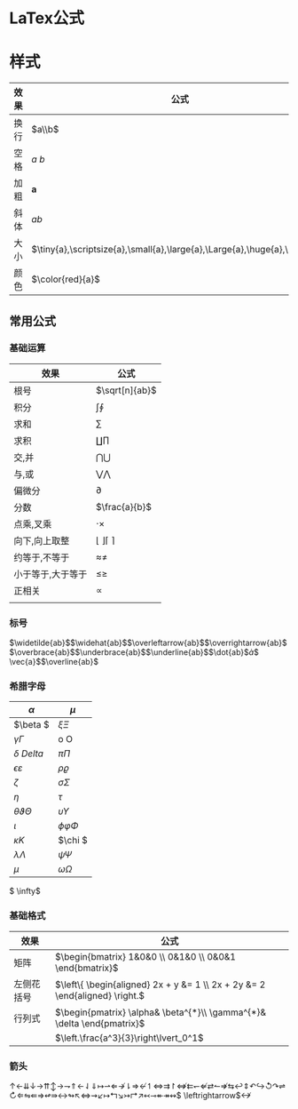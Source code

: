 # LaTex公式

# 样式

| 效果 | 公式                                                         |
| ---- | ------------------------------------------------------------ |
| 换行 | $a\\b$                                                       |
| 空格 | $a\:b$                                                       |
| 加粗 | $\mathbf{a}$                                                 |
| 斜体 | $\mathit{ab}$                                                |
| 大小 | $\tiny{a},\scriptsize{a},\small{a},\large{a},\Large{a},\huge{a},\Huge{a}$ |
| 颜色 | $\color{red}{a}$                                             |

## 常用公式

### 基础运算

| 效果              | 公式                               |
| ----------------- | ---------------------------------- |
| 根号              | $\sqrt[n]{ab}$                     |
| 积分              | $\int$$\oint$                      |
| 求和              | $\sum$                             |
| 求积              | $\coprod$$\prod$                   |
| 交,并             | $\bigcap$$\bigcup$                 |
| 与,或             | $\bigvee$$\bigwedge$               |
| 偏微分            | $\partial$                         |
| 分数              | $\frac{a}{b}$                      |
| 点乘,叉乘         | $\cdot$$\times$                    |
| 向下,向上取整     | $\lfloor\ \rfloor$$\lceil\:\rceil$ |
| 约等于,不等于     | $\approx$$\neq$                    |
| 小于等于,大于等于 | $\le$$\ge$                         |
| 正相关            | $\propto$                          |
|                   |                                    |

### 标号

$\widetilde{ab}$$\widehat{ab}$$\overleftarrow{ab}$$\overrightarrow{ab}$$\overbrace{ab}$$\underbrace{ab}$$\underline{ab}$$\dot{ab}$$\grave{a}$$ \vec{a}$$\overline{ab}$

### 希腊字母

| $\alpha$                  | $\mu$               |
| ------------------------- | ------------------- |
| $\beta $                  | $\xi \Xi$           |
| $\gamma \Gamma$           | o O                 |
| $\delta \ Delta$          | $\pi \Pi$           |
| $\epsilon \varepsilon$    | $\rho \varrho$      |
| $\zeta$                   | $\sigma \Sigma$     |
| $\eta$                    | $\tau$              |
| $\theta \vartheta \Theta$ | $\upsilon \Upsilon$ |
| $\iota$                   | $\phi \varphi \Phi$ |
| $\kappa K$                | $\chi $             |
| $\lambda \Lambda$         | $\psi \Psi$         |
| $\mu$                     | $\omega \Omega$     |

$ \infty$



### 基础格式

| 效果       | 公式                                                         |
| ---------- | ------------------------------------------------------------ |
| 矩阵       | $\begin{bmatrix} 1&0&0 \\ 0&1&0 \\ 0&0&1 \end{bmatrix}$      |
| 左侧花括号 | $\left\{ \begin{aligned}      2x + y  &= 1  \\     2x + 2y &= 2 \end{aligned} \right.$ |
| 行列式     | $\begin{pmatrix} \alpha& \beta^{*}\\ \gamma^{*}& \delta \end{pmatrix}$ |
|            | $\left.\frac{a^3}{3}\right\lvert_0^1$                        |

### 箭头

$\uparrow$$\longleftarrow$$\downdownarrows$$\downarrow$$\longrightarrow$$\upuparrows$$\updownarrow$$\rightarrow$$\rightharpoondown$$\Uparrow$$\leftarrow$$\downharpoonleft$$\Downarrow$$\mapsto$$\rightharpoonup$$\Leftarrow$$\nrightarrow$$\downharpoonright$$\Rightarrow$$\nleftarrow$$\upharpoonleft$$\Leftrightarrow$$\rightrightarrows$$\upharpoonright$$\nLeftrightarrow$$\leftleftarrows$$\leftharpoondown$$\nLeftarrow$$\rightleftarrows$$\leftharpoonup$$\nRightarrow$$\leftrightarrows$$\hookleftarrow$$\Updownarrow$$\curvearrowleft$$\hookrightarrow$$\circlearrowleft$$\curvearrowright$$\rightleftharpoons$$\circlearrowright$$\Longleftarrow$$\leftrightharpoons$$\Lleftarrow$$\Longrightarrow$$\looparrowleft$$\Rrightarrow$$\longleftrightarrow$$\looparrowright$$\nwarrow$$\Longleftrightarrow$$\rightsquigarrow$$\swarrow$$\longmapsto$$\Lsh$$\searrow$$\rightarrowtail$$\Rsh$$\nearrow$$\leftarrowtail$$\multimap$$\twoheadleftarrow$$\twoheadrightarrow$$\leftrightsquigarrow$$ \leftrightarrow$$\nleftrightarrow$



